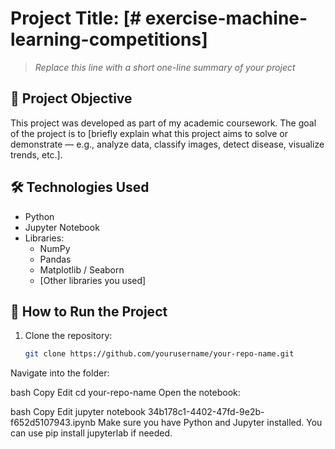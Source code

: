 # Project Title: [# exercise-machine-learning-competitions]

> *Replace this line with a short one-line summary of your project*

## 🎯 Project Objective

This project was developed as part of my academic coursework. The goal of the project is to [briefly explain what this project aims to solve or demonstrate — e.g., analyze data, classify images, detect disease, visualize trends, etc.].

## 🛠️ Technologies Used

- Python
- Jupyter Notebook
- Libraries:
  - NumPy
  - Pandas
  - Matplotlib / Seaborn
  - [Other libraries you used]

## 🚀 How to Run the Project

1. Clone the repository:
   ```bash
   git clone https://github.com/yourusername/your-repo-name.git
Navigate into the folder:

bash
Copy
Edit
cd your-repo-name
Open the notebook:

bash
Copy
Edit
jupyter notebook 34b178c1-4402-47fd-9e2b-f652d5107943.ipynb
Make sure you have Python and Jupyter installed. You can use pip install jupyterlab if needed.

